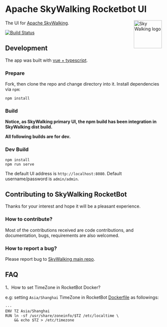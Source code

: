 Apache SkyWalking Rocketbot UI
===============

<img src="http://skywalking.apache.org/assets/logo.svg" alt="Sky Walking logo" height="90px" align="right" />

The UI for [Apache SkyWalking](https://github.com/apache/incubator-skywalking).

[![Build Status](https://travis-ci.org/apache/skywalking-rocketbot-ui.svg?branch=master)](https://travis-ci.org/apache/skywalking-rocketbot-ui)


## Development

 The app was built with [vue + typescript](https://github.com/vuejs/vue).

### Prepare

Fork, then clone the repo and change directory into it.
Install dependencies via `npm`:

```
npm install
```

### Build

**Notice, as SkyWalking primary UI, the npm build has been integration in SkyWalking dist build.** 

**All following builds are for dev.**

### Dev Build
```
npm install
npm run serve
```

The default UI address is `http://localhost:8080`. Default username/password is `admin/admin`.

## Contributing to SkyWalking RocketBot

Thanks for your interest and hope it will be a
pleasant experience.

### How to contribute?

Most of the contributions received are code contributions, and documentation, bugs, requirements are also welcomed.

### How to report a bug?

Please report bug to [SkyWalking main repo](https://github.com/apache/skywalking/issues).

## FAQ


1、How to set TimeZone in RocketBot Docker?

e.g: setting `Asia/Shanghai` TimeZone in RocketBot [Dockerfile](Dockerfile) as followings:

```txt
···
ENV TZ Asia/Shanghai
RUN ln -sf /usr/share/zoneinfo/$TZ /etc/localtime \
    && echo $TZ > /etc/timezone
```
